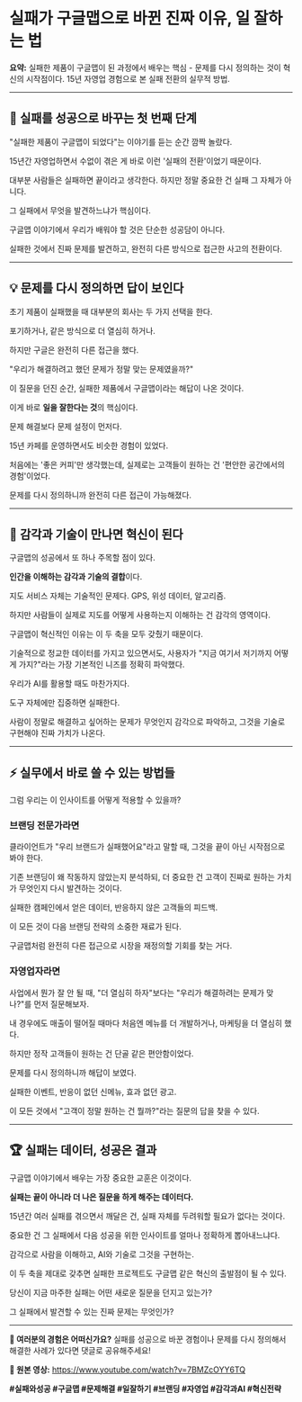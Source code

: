# 실패가 구글맵으로 바뀐 진짜 이유, 일 잘하는 법

**요약:** 실패한 제품이 구글맵이 된 과정에서 배우는 핵심 - 문제를 다시 정의하는 것이 혁신의 시작점이다. 15년 자영업 경험으로 본 실패 전환의 실무적 방법.

---

## 🎯 실패를 성공으로 바꾸는 첫 번째 단계

"실패한 제품이 구글맵이 되었다"는 이야기를 듣는 순간 깜짝 놀랐다.

15년간 자영업하면서 수없이 겪은 게 바로 이런 '실패의 전환'이었기 때문이다.

대부분 사람들은 실패하면 끝이라고 생각한다. 하지만 정말 중요한 건 실패 그 자체가 아니다.

그 실패에서 무엇을 발견하느냐가 핵심이다.

구글맵 이야기에서 우리가 배워야 할 것은 단순한 성공담이 아니다.

실패한 것에서 진짜 문제를 발견하고, 완전히 다른 방식으로 접근한 사고의 전환이다.

---

## 💡 문제를 다시 정의하면 답이 보인다

초기 제품이 실패했을 때 대부분의 회사는 두 가지 선택을 한다.

포기하거나, 같은 방식으로 더 열심히 하거나.

하지만 구글은 완전히 다른 접근을 했다.

"우리가 해결하려고 했던 문제가 정말 맞는 문제였을까?"

이 질문을 던진 순간, 실패한 제품에서 구글맵이라는 해답이 나온 것이다.

이게 바로 **일을 잘한다는 것**의 핵심이다.

문제 해결보다 문제 설정이 먼저다.

15년 카페를 운영하면서도 비슷한 경험이 있었다.

처음에는 '좋은 커피'만 생각했는데, 실제로는 고객들이 원하는 건 '편안한 공간에서의 경험'이었다.

문제를 다시 정의하니까 완전히 다른 접근이 가능해졌다.

---

## 🔗 감각과 기술이 만나면 혁신이 된다

구글맵의 성공에서 또 하나 주목할 점이 있다.

**인간을 이해하는 감각과 기술의 결합**이다.

지도 서비스 자체는 기술적인 문제다. GPS, 위성 데이터, 알고리즘.

하지만 사람들이 실제로 지도를 어떻게 사용하는지 이해하는 건 감각의 영역이다.

구글맵이 혁신적인 이유는 이 두 축을 모두 갖췄기 때문이다.

기술적으로 정교한 데이터를 가지고 있으면서도, 사용자가 "지금 여기서 저기까지 어떻게 가지?"라는 가장 기본적인 니즈를 정확히 파악했다.

우리가 AI를 활용할 때도 마찬가지다.

도구 자체에만 집중하면 실패한다.

사람이 정말로 해결하고 싶어하는 문제가 무엇인지 감각으로 파악하고, 그것을 기술로 구현해야 진짜 가치가 나온다.

---

## ⚡ 실무에서 바로 쓸 수 있는 방법들

그럼 우리는 이 인사이트를 어떻게 적용할 수 있을까?

### 브랜딩 전문가라면

클라이언트가 "우리 브랜드가 실패했어요"라고 말할 때, 그것을 끝이 아닌 시작점으로 봐야 한다.

기존 브랜딩이 왜 작동하지 않았는지 분석하되, 더 중요한 건 고객이 진짜로 원하는 가치가 무엇인지 다시 발견하는 것이다.

실패한 캠페인에서 얻은 데이터, 반응하지 않은 고객들의 피드백.

이 모든 것이 다음 브랜딩 전략의 소중한 재료가 된다.

구글맵처럼 완전히 다른 접근으로 시장을 재정의할 기회를 찾는 거다.

### 자영업자라면

사업에서 뭔가 잘 안 될 때, "더 열심히 하자"보다는 "우리가 해결하려는 문제가 맞나?"를 먼저 질문해보자.

내 경우에도 매출이 떨어질 때마다 처음엔 메뉴를 더 개발하거나, 마케팅을 더 열심히 했다.

하지만 정작 고객들이 원하는 건 단골 같은 편안함이었다.

문제를 다시 정의하니까 해답이 보였다.

실패한 이벤트, 반응이 없던 신메뉴, 효과 없던 광고.

이 모든 것에서 "고객이 정말 원하는 건 뭘까?"라는 질문의 답을 찾을 수 있다.

---

## 🏆 실패는 데이터, 성공은 결과

구글맵 이야기에서 배우는 가장 중요한 교훈은 이것이다.

**실패는 끝이 아니라 더 나은 질문을 하게 해주는 데이터다.**

15년간 여러 실패를 겪으면서 깨달은 건, 실패 자체를 두려워할 필요가 없다는 것이다.

중요한 건 그 실패에서 다음 성공을 위한 인사이트를 얼마나 정확하게 뽑아내느냐다.

감각으로 사람을 이해하고, AI와 기술로 그것을 구현하는.

이 두 축을 제대로 갖추면 실패한 프로젝트도 구글맵 같은 혁신의 출발점이 될 수 있다.

당신이 지금 마주한 실패는 어떤 새로운 질문을 던지고 있는가?

그 실패에서 발견할 수 있는 진짜 문제는 무엇인가?

---

**💬 여러분의 경험은 어떠신가요?**
실패를 성공으로 바꾼 경험이나 문제를 다시 정의해서 해결한 사례가 있다면 댓글로 공유해주세요!

**🔗 원본 영상:** https://www.youtube.com/watch?v=7BMZcOYY6TQ

**#실패와성공 #구글맵 #문제해결 #일잘하기 #브랜딩 #자영업 #감각과AI #혁신전략**